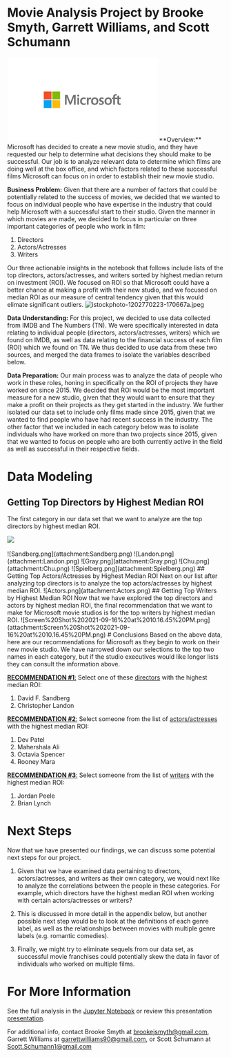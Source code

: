 # Movie Analysis Project by Brooke Smyth, Garrett Williams, and Scott Schumann
<img src="./Images/Microsoft.webp">
**Overview:** Microsoft has decided to create a new movie studio, and they have requested our help to determine what decisions they should make to be successful. Our job is to analyze relevant data to determine which films are doing well at the box office, and which factors related to these successful films Microsoft can focus on in order to establish their new movie studio. 

**Business Problem:** Given that there are a number of factors that could be potentially related to the success of movies, we decided that we wanted to focus on individual people who have expertise in the industry that could help Microsoft with a successful start to their studio. Given the manner in which movies are made, we decided to focus in particular on three important categories of people who work in film:

1) Directors
2) Actors/Actresses
3) Writers

Our three actionable insights in the notebook that follows include lists of the top directors, actors/actresses, and writers sorted by highest median return on investment (ROI). We focused on ROI so that Microsoft could have a better chance at making a profit with their new studio, and we focused on median ROI as our measure of central tendency given that this would elimate significant outliers.
![istockphoto-1202770223-170667a.jpeg](attachment:istockphoto-1202770223-170667a.jpeg)

**Data Understanding:** For this project, we decided to use data collected from IMDB and The Numbers (TN). We were specifically interested in data relating to individual people (directors, actors/actresses, writers) which we found on IMDB, as well as data relating to the financial success of each film (ROI) which we found on TN. We thus decided to use data from these two sources, and merged the data frames to isolate the variables described below.

**Data Preparation:** Our main process was to analyze the data of people who work in these roles, honing in specifically on the ROI of projects they have worked on since 2015. We decided that ROI would be the most important measure for a new studio, given that they would want to ensure that they make a profit on their projects as they get started in the industry. We further isolated our data set to include only films made since 2015, given that we wanted to find people who have had recent success in the industry. The other factor that we included in each category below was to isolate individuals who have worked on more than two projects since 2015, given that we wanted to focus on people who are both currently active in the field as well as successful in their respective fields.
# Data Modeling
## Getting Top Directors by Highest Median ROI
The first category in our data set that we want to analyze are the top directors by highest median ROI.
<p>
    <img src="Desktop/Directors_median.png">
</p>
![Sandberg.png](attachment:Sandberg.png)
![Landon.png](attachment:Landon.png)
![Gray.png](attachment:Gray.png)
![Chu.png](attachment:Chu.png)
![Spielberg.png](attachment:Spielberg.png)
## Getting Top Actors/Actresses by Highest Median ROI
Next on our list after analyzing top directors is to analyze the top actors/actresses by highest median ROI.
![Actors.png](attachment:Actors.png)
## Getting Top Writers by Highest Median ROI
Now that we have explored the top directors and actors by highest median ROI, the final recommendation that we want to make for Microsoft movie studios is for the top writers by highest median ROI.
![Screen%20Shot%202021-09-16%20at%2010.16.45%20PM.png](attachment:Screen%20Shot%202021-09-16%20at%2010.16.45%20PM.png)
# Conclusions
Based on the above data, here are our recommendations for Microsoft as they begin to work on their new movie studio. We have narrowed down our selections to the top two names in each category, but if the studio executives would like longer lists they can consult the information above.

<u>**RECOMMENDATION #1**:</u> Select one of these <u>directors</u> with the highest median ROI:
1) David F. Sandberg
2) Christopher Landon

<u>**RECOMMENDATION #2**:</u> Select someone from the list of <u>actors/actresses</u> with the highest median ROI:
1) Dev Patel
2) Mahershala Ali
1) Octavia Spencer
2) Rooney Mara

<u>**RECOMMENDATION #3**:</u> Select someone from the list of <u>writers</u> with the highest median ROI:
1) Jordan Peele
2) Brian Lynch
# Next Steps
Now that we have presented our findings, we can discuss some potential next steps for our project. 

1) Given that we have examined data pertaining to directors, actors/actresses, and writers as their own category, we would next like to analyze the correlations between the people in these categories. For example, which directors have the highest median ROI when working with certain actors/actresses or writers?

2) This is discussed in more detail in the appendix below, but another possible next step would be to look at the definitions of each genre label, as well as the relationships between movies with multiple genre labels (e.g. romantic comedies).

3) Finally, we might try to eliminate sequels from our data set, as successful movie franchises could potentially skew the data in favor of individuals who worked on multiple films.
# For More Information
See the full analysis in the [Jupyter Notebook](https://github.com/Shoemaker703/Movie_Analysis_Project/blob/main/Earth_Movie_Analysis_Project.ipynb) or review this presentation [presentation](https://docs.google.com/presentation/d/1AM7aVhYayuelQkxb7moxlukdQMellhBmODQ_TJS7NkM/edit#slide=id.p).

For additional info, contact Brooke Smyth at brookejsmyth@gmail.com, Garrett Williams at garrettwilliams90@gmail.com, or Scott Schumann at Scott.Schumann1@gmail.com